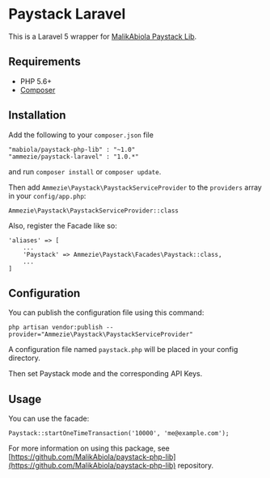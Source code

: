 # Paystack Laravel

This is a Laravel 5 wrapper for [MalikAbiola Paystack Lib](https://github.com/MalikAbiola/paystack-php-lib).

## Requirements

 - PHP 5.6+
 - [Composer](https://getcomposer.org/doc/00-intro.md "Composer")

## Installation

Add the following to your `composer.json` file

    "mabiola/paystack-php-lib" : "~1.0"
    "ammezie/paystack-laravel" : "1.0.*"

and run `composer install` or `composer update`.

Then add `Ammezie\Paystack\PaystackServiceProvider` to the `providers` array in your `config/app.php`:

    Ammezie\Paystack\PaystackServiceProvider::class

Also, register the Facade like so:

    'aliases' => [
        ...
        'Paystack' => Ammezie\Paystack\Facades\Paystack::class,
        ...
    ]

## Configuration

You can publish the configuration file using this command:

    php artisan vendor:publish --provider="Ammezie\Paystack\PaystackServiceProvider"

A configuration file named `paystack.php` will be placed in your config directory.

Then set Paystack mode and the corresponding API Keys.

## Usage

You can use the facade:

    Paystack::startOneTimeTransaction('10000', 'me@example.com');

For more information on using this package, see [https://github.com/MalikAbiola/paystack-php-lib](https://github.com/MalikAbiola/paystack-php-lib) repository.